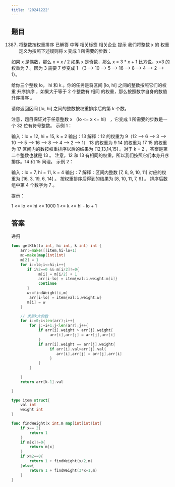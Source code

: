 ```yaml
---
title: '20241222'
---
```


## 题目
1387. 将整数按权重排序
已解答
中等
相关标签
相关企业
提示
我们将整数 x 的 权重 定义为按照下述规则将 x 变成 1 所需要的步数：

如果 x 是偶数，那么 x = x / 2
如果 x 是奇数，那么 x = 3 * x + 1
比方说，x=3 的权重为 7 。因为 3 需要 7 步变成 1 （3 --> 10 --> 5 --> 16 --> 8 --> 4 --> 2 --> 1）。

给你三个整数 lo， hi 和 k 。你的任务是将区间 [lo, hi] 之间的整数按照它们的权重 升序排序 ，如果大于等于 2 个整数有 相同 的权重，那么按照数字自身的数值 升序排序 。

请你返回区间 [lo, hi] 之间的整数按权重排序后的第 k 个数。

注意，题目保证对于任意整数 x （lo <= x <= hi） ，它变成 1 所需要的步数是一个 32 位有符号整数。
示例 1：

输入：lo = 12, hi = 15, k = 2
输出：13
解释：12 的权重为 9（12 --> 6 --> 3 --> 10 --> 5 --> 16 --> 8 --> 4 --> 2 --> 1）
13 的权重为 9
14 的权重为 17
15 的权重为 17
区间内的数按权重排序以后的结果为 [12,13,14,15] 。对于 k = 2 ，答案是第二个整数也就是 13 。
注意，12 和 13 有相同的权重，所以我们按照它们本身升序排序。14 和 15 同理。
示例 2：

输入：lo = 7, hi = 11, k = 4
输出：7
解释：区间内整数 [7, 8, 9, 10, 11] 对应的权重为 [16, 3, 19, 6, 14] 。
按权重排序后得到的结果为 [8, 10, 11, 7, 9] 。
排序后数组中第 4 个数字为 7 。
 

提示：

1 <= lo <= hi <= 1000
1 <= k <= hi - lo + 1

## 答案

递归
```.go
func getKth(lo int, hi int, k int) int {
    arr:=make([]item,hi-lo+1)
    m:=make(map[int]int)
    m[2] = 1
    for i:=lo;i<=hi;i++{
       if i%2==0 && m[i/2]!=0{
            m[i] = m[i/2] + 1
            arr[i-lo] = item{val:i,weight:m[i]}
            continue
       }
       w:=findWeight(i,m)
        arr[i-lo] = item{val:i,weight:w}
       m[i] = w
    }

    // 求第k大的数
    for i:=0;i<len(arr);i++{
        for j:=i+1;j<len(arr);j++{
            if arr[i].weight > arr[j].weight{
                 arr[i],arr[j] = arr[j],arr[i]
            }
            if arr[i].weight == arr[j].weight{
                 if arr[i].val>arr[j].val{
                    arr[i],arr[j] = arr[j],arr[i]
                 }
            }
        }
        
    }
    return arr[k-1].val

}

type item struct{
    val int
    weight int
}

func findWeight(x int,m map[int]int)int{
    if x== 2{
        return 1 
    }
    if m[x]!=0{
        return m[x]
    }
    if x%2==0{
        return 1 + findWeight(x/2,m)
    }else{
        return 1 + findWeight(3*x+1,m)
    }
}

```